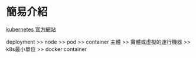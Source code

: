 # 簡易介紹

[kubernetes 官方網站](https://kubernetes.io/)

deployment >> node >> pod >> container
主體 >> 實體或虛擬的運行機器 >> k8s最小單位 >> docker container
